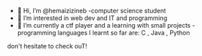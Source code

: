 - 👋 Hi, I’m @hemaizizineb
-computer science student 
- 👀 I’m interested in web dev and IT and programming
- 🌱 I’m currently a ctf player and a learning with small projects
-programming languages I learnt so far are: C , Java , Python 

don't hesitate to check ouT!

<!---
hemaizizineb/hemaizizineb is a ✨ special ✨ repository because its `README.md` (this file) appears on your GitHub profile.
You can click the Preview link to take a look at your changes.
--->
